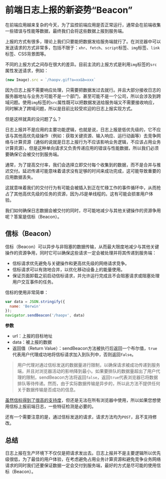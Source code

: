 # 前端日志上报的新姿势“Beacon”

在前端应用越来复杂的今天，为了监控前端应用是否正常运行，通常会在前端收集一些错误与性能等数据，最终我们会将这些数据上报到服务端。

上报的方式有很多，理论上我们只要能把数据发给服务端就行了。在浏览器中可以发送请求的方式非常多，包括不限于：`xhr`、`fetch`、`script`标签、`img`标签、`link`标签、CSS背景图等。

不同的上报方式之间存在很大的差异。目前主流的上报方式是利用`img`标签的`src`属性发送请求，例如：

```javascript
(new Image).src = `/haopv.gif?a=xx&b=xxx`
```
因为日志上报不需要响应处理，只需要把数据发过去就行。并且大部分接收日志的服务器地址与业务方可能不是一个部门，甚至可能不是一个公司，所以会涉及到跨域问题。使用`img`标签的`src`属性既可以把数据发送给服务端又不需要接收响应，同时解决了跨域问题，所以是目前比较受欢迎的日志上报实现方式。

但是这样就真的没问题了么？

日志上报并不是应用的主要功能逻辑，也就是说，日志上报是低优先级的，它不应该与其他高优先级操作（例如：获取关键资源、输入响应、运行动画等）去竞争网络与计算资源（通俗的说就是日志上报行为不应该影响业务逻辑，不应该占用业务计算资源）。但是这种单向请求又负责传递应用的错误与性能数据，所以我们必须要确保它会被交付到服务端。

通常，为了提高交付率，我们会选择立即交付每个收集到的数据，而不是合并与推迟交付。延迟传递可能意味着请求没有足够的时间来成功完成，这可能导致重要的应用数据丢失。

这就意味着我们的交付行为有可能会被插入到正在忙碌工作的事件循环中，从而抢占了其他高优先级的任务的资源，因为JS是单线程的。这有可能会损害用户体验。

我们如何确保日志数据会被交付的同时，尽可能地减少与其他关键操作的资源争用呢？答案是信标（Beacon）。

## 信标（Beacon）

信标（Beacon）可以异步与非阻塞的数据传输，从而最大限度地减少与其他关键操作的资源争用，同时它可以确保这些请求一定会被处理并将其传递到服务端：

* 信标请求优先避免与关键操作和更高优先级的网络请求竞争。
* 信标请求可以有效地合并，以优化移动设备上的能量使用。
* 保证页面卸载之前启动信标请求，并允许运行完成且不会阻塞请求或阻塞处理用户交互事件的任务。

信标的使用非常简单：

```javascript
var data = JSON.stringify({
  name: 'Berwin'
});
navigator.sendBeacon('/haopv', data)
```

**参数**

* url：上报的目标地址
* data：被上报的数据
* 返回值（Return Value）：sendBeacon方法被执行后返回一个布尔值，`true`代表用户代理成功地将信标请求加入到队列中，否则返回`false`。

> 用户代理对通过信标发送的数据量进行限制，以确保请求被成功传递到服务端，并且对浏览器活动的影响降到最小。如果要排队的数据量超出了用户代理的限制，sendBeacon方法将返回`false`，返回`true`代表浏览器已将数据排队等待传递。然而，由于实际数据传输是异步的，所以此方法不提供任何关于数据传输是否成功的信息。

[虽然信标得到了很高的支持度](https://caniuse.com/#feat=beacon)，但还是无法在所有浏览器中使用，所以如果您想使用信标上报前端日志，一些特征检测是必要的。

还有一个需要注意的是，通过信标发送的请求，请求方法均为`POST`，且不支持修改。

## 总结

日志上报在生产环境下不仅仅是把请求发出去。日志上报并不是主要逻辑所以优先级很低，为了最佳的用户体验，在考虑避免占用业务计算资源和避免竞争业务网络请求的同时我们还要保证数据一定会交付到服务端，最好的方式是尽可能的使用信标（Beacon）。